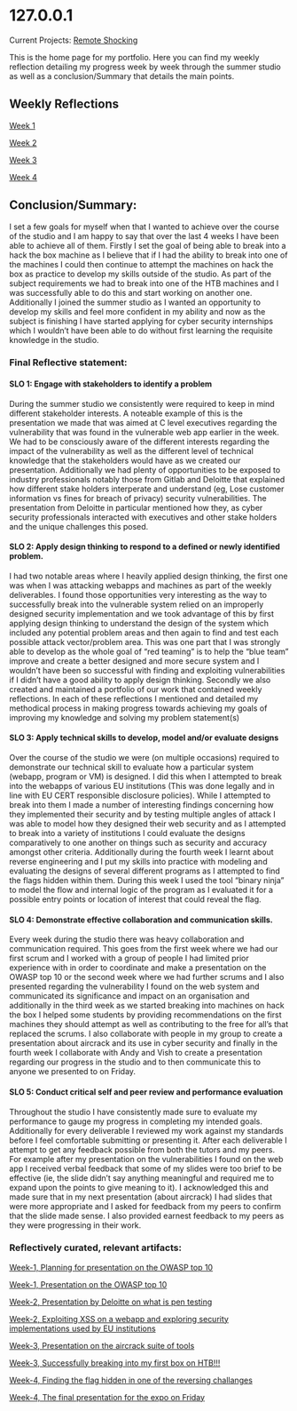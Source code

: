 # 127.0.0.1

Current Projects:
[Remote Shocking](./Pavlok.md)

This is the home page for my portfolio. Here you can find my weekly reflection detailing my progress week by week through the summer studio as well as a conclusion/Summary that details the main points.

## Weekly Reflections

[Week 1](./Week-1.md)

[Week 2](./Week-2.md)

[Week 3](./Week-3.md)

[Week 4](./week-4.md)

## Conclusion/Summary:
I set a few goals for myself when that I wanted to achieve over the course of the studio and I am happy to say that over the last 4 weeks I have been able to achieve all of them. Firstly I set the goal of being able to break into a hack the box machine as I believe that if I had the ability to break into one of the machines I could then continue to attempt the machines on hack the box as practice to develop my skills outside of the studio. As part of the subject requirements we had to break into one of the HTB machines and I was successfully able to do this and start working on another one. Additionally I joined the summer studio as I wanted an opportunity to develop my skills and feel more confident in my ability and now as the subject is finishing I have started applying for cyber security internships which I wouldn’t have been able to do without first learning the requisite knowledge in the studio. 

### Final Reflective statement:

#### SLO 1: Engage with stakeholders to identify a problem
During the summer studio we consistently were required to keep in mind different stakeholder interests. A noteable example of this is the presentation we made that was aimed at C level executives regarding the vulnerability that was found in the vulnerable web app earlier in the week. We had to be consciously aware of the different interests regarding the impact of the vulnerability as well as the different level of technical knowledge that the stakeholders would have as we created our presentation. Additionally we had plenty of opportunities to be exposed to industry professionals notably those from Gitlab and Deloitte that explained how different stake holders interperate and understand (eg, Lose customer information vs fines for breach of privacy) security vulnerabilities. The presentation from Deloitte in particular mentioned how they, as cyber security professionals interacted with executives and other stake holders and the unique challenges this posed. 

#### SLO 2: Apply design thinking to respond to a defined or newly identified problem.
I had two notable areas where I heavily applied design thinking, the first one was when I was attacking webapps and machines as part of the weekly deliverables. I found those opportunities very interesting as the way to successfully break into the vulnerable system relied on an improperly designed security implementation and we took advantage of this by first applying design thinking to understand the design of the system which included any potential problem areas and then again to find and test each possible attack vector/problem area. This was one part that I was strongly able to develop as the whole goal of “red teaming” is to help the “blue team” improve and create a better designed and more secure system and I wouldn’t have been so successful with finding and exploiting vulnerabilities if I didn’t have a good ability to apply design thinking. Secondly we also created and maintained a portfolio of our work that contained weekly reflections. In each of these reflections I mentioned and detailed my methodical process in making progress towards achieving my goals of improving my knowledge and solving my problem statement(s)

#### SLO 3: Apply technical skills to develop, model and/or evaluate designs 
Over the course of the studio we were (on multiple occasions) required to demonstrate our technical skill to evaluate how a particular system (webapp, program or VM) is designed. I did this when I attempted to break into the webapps of various EU institutions (This was done legally and in line with EU CERT responsible disclosure policies). While I attempted to break into them I made a number of interesting findings concerning how they implemented their security and by testing multiple angles of attack I was able to model how they designed their web security and as I attempted to break into a variety of institutions I could evaluate the designs comparatively to one another on things such as security and accuracy amongst other criteria. Additionally during the fourth week I learnt about reverse engineering and I put my skills into practice with modeling and evaluating the designs of several different programs as I attempted to find the flags hidden within them. During this week I used the tool  “binary ninja” to model the flow and internal logic of the program as I evaluated it for a possible entry points or location of interest that could reveal the flag.

#### SLO 4: Demonstrate effective collaboration and communication skills.
Every week during the studio there was heavy collaboration and communication required. This goes from the first week where we had our first scrum and I worked with a group of people I had limited prior experience with in order to coordinate and make a presentation on the OWASP top 10 or the second week where we had further scrums and I also presented regarding the vulnerability I found on the web system and communicated its significance and impact on an organisation and additionally in the third week as we started breaking into machines on hack the box I helped some students by providing recommendations on the first machines they should attempt as well as contributing to the free for all’s that replaced the scrums. I also collaborate with people in my group to create a presentation about aircrack and its use in cyber security and finally in the fourth week I collaborate with Andy and Vish to create a presentation regarding our progress in the studio and to then communicate this to anyone we presented to on Friday. 

#### SLO 5: Conduct critical self and peer review and performance evaluation
Throughout the studio I have consistently made sure to evaluate my performance to gauge my progress in completing my intended goals. Additionally for every deliverable I reviewed my work against my standards before I feel comfortable submitting or presenting it. After each deliverable I attempt to get any feedback possible from both the tutors and my peers. For example after my presentation on the vulnerabilities I found on the web app I received verbal feedback that some of my slides were too brief to be effective (ie, the slide didn’t say anything meaningful and required me to expand upon the points to give meaning to it). I acknowledged this and made sure that in my next presentation (about aircrack) I had slides that were more appropriate and I asked for feedback from my peers to confirm that the slide made sense. I also provided earnest feedback to my peers as they were progressing in their work.

### Reflectively curated, relevant artifacts:

[Week-1, Planning for presentation on the OWASP top 10](./Con-Planning.PNG)

[Week-1, Presentation on the OWASP top 10](./Presentation-Slides.PNG)

[Week-2, Presentation by Deloitte on what is pen testing](./Con-Stake-1.jpg)

[Week-2, Exploiting XSS on a webapp and exploring security implementations used by EU institutions](./week-2-XSS.md)

[Week-3, Presentation on the aircrack suite of tools](./w32.png)

[Week-3, Successfully breaking into my first box on HTB!!!](./con-HTBsolve.PNG)

[Week-4, Finding the flag hidden in one of the reversing challanges](./w4-reverse.png)

[Week-4, The final presentation for the expo on Friday](./W4-Friday.PNG)
